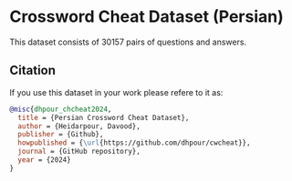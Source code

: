 # Crossword Cheat Dataset (Persian)

This dataset consists of 30157 pairs of questions and answers.

Citation
--------
If you use this dataset in your work please refere to it as:

```bibtex
@misc{dhpour_chcheat2024,
  title = {Persian Crossword Cheat Dataset},
  author = {Heidarpour, Davood},
  publisher = {Github},
  howpublished = {\url{https://github.com/dhpour/cwcheat}},
  journal = {GitHub repository},
  year = {2024}
}